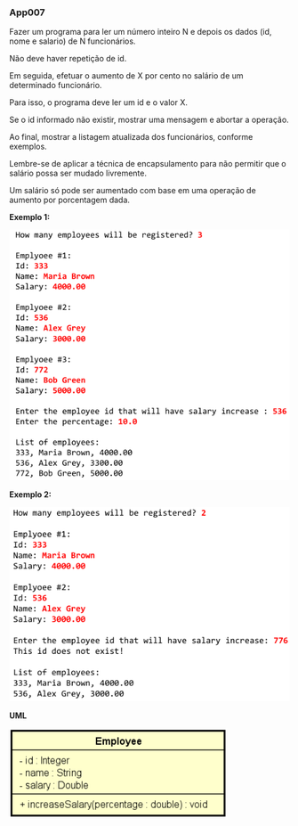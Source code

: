 ### App007

Fazer um programa para ler um número inteiro N e depois os dados (id, nome e salario) de N funcionários.

Não deve haver repetição de id.

Em seguida, efetuar o aumento de X por cento no salário de um determinado funcionário.

Para isso, o programa deve ler um id e o valor X.

Se o id informado não existir, mostrar uma mensagem e abortar a operação.

Ao final, mostrar a listagem atualizada dos funcionários, conforme exemplos.

Lembre-se de aplicar a técnica de encapsulamento para não permitir que o salário possa ser mudado livremente.

Um salário só pode ser aumentado com base em uma operação de aumento por porcentagem dada.

**Exemplo 1:**

![](../assets/366642da071fc7b32e42560fb7146feff0af9a14.png)

**Exemplo 2:**

![](../assets/1961951152e17c6fe721c4fd9b04de0a0bac147b.png)

**UML**

![](../assets/b7979aaf93189d60e5d50f27622739f9820f8028.png)
